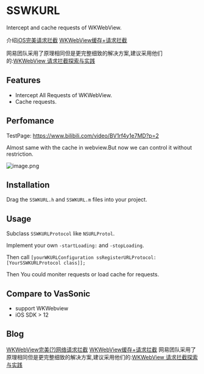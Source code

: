 
# SSWKURL

Intercept and cache requests of WKWebView.

介绍[iOS完美请求拦截](https://www.jianshu.com/p/7b28cbd8f92a)
[WKWebView缓存+请求拦截](https://www.jianshu.com/p/44f4fa1d3d12)

网易团队采用了原理相同但是更完整细致的解决方案,建议采用他们的:[WKWebView 请求拦截探索与实践](https://juejin.cn/post/6922625242796032007)

## Features

- Intercept All Requests of WKWebView.
- Cache requests.

## Perfomance

TestPage: 
https://www.bilibili.com/video/BV1rf4y1e7MD?p=2

Almost same with the cache in webview.But now we can control it without restriction.

![image.png](Demo/WechatIMG1822.png)



## Installation

Drag the `SSWKURL.h` and `SSWKURL.m` files into your project.


## Usage

Subclass `SSWKURLProtocol` like `NSURLProtol`.

Implement your own `-startLoading:` and `-stopLoading`.

Then call `[yourWKURLConfiguration ssRegisterURLProtocol:[YourSSWKURLProtocol class]];`

Then You could moniter requests or load cache for requests.

## Compare to VasSonic

- support WKWebview
- iOS SDK > 12


## Blog

[WKWebView完美(?)网络请求拦截](https://www.jianshu.com/p/7b28cbd8f92a)
[WKWebView缓存+请求拦截](https://www.jianshu.com/p/44f4fa1d3d12)
网易团队采用了原理相同但是更完整细致的解决方案,建议采用他们的:[WKWebView 请求拦截探索与实践](https://juejin.cn/post/6922625242796032007)

